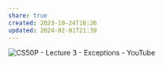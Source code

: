 ```yaml
---
share: true
created: 2023-10-24T18:26
updated: 2024-02-01T21:39
---
```

![CS50P - Lecture 3 - Exceptions - YouTube](https://youtu.be/LW7g1169v7w)
